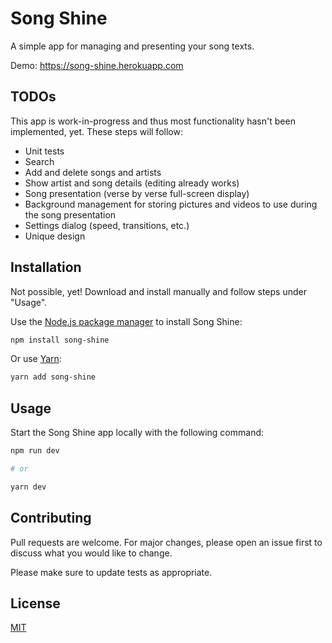 # Song Shine

A simple app for managing and presenting your song texts.

Demo: https://song-shine.herokuapp.com

## TODOs

This app is work-in-progress and thus most functionality hasn't been implemented, yet. These steps will follow:

- Unit tests
- Search
- Add and delete songs and artists
- Show artist and song details (editing already works)
- Song presentation (verse by verse full-screen display)
- Background management for storing pictures and videos to use during the song presentation
- Settings dialog (speed, transitions, etc.)
- Unique design

## Installation

Not possible, yet! Download and install manually and follow steps under "Usage".

Use the [Node.js package manager](https://nodejs.org/) to install Song Shine:

```sh
npm install song-shine
```

Or use [Yarn](https://yarnpkg.com/):

```sh
yarn add song-shine
```

## Usage

Start the Song Shine app locally with the following command:

```sh
npm run dev

# or

yarn dev
```

## Contributing

Pull requests are welcome. For major changes, please open an issue first to discuss what you would like to change.

Please make sure to update tests as appropriate.

## License

[MIT](https://choosealicense.com/licenses/mit/)
